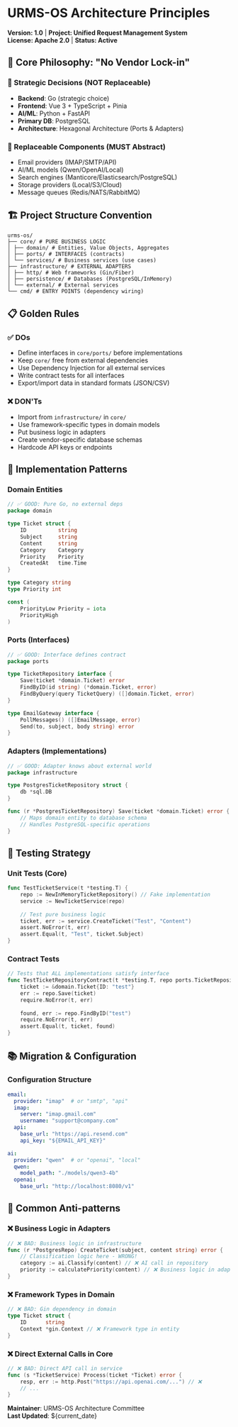 # URMS-OS Architecture Principles
**Version: 1.0** | **Project: Unified Request Management System**  
**License: Apache 2.0** | **Status: Active**

## 🎯 Core Philosophy: "No Vendor Lock-in"

### 📌 Strategic Decisions (NOT Replaceable)
- **Backend**: Go (strategic choice)
- **Frontend**: Vue 3 + TypeScript + Pinia  
- **AI/ML**: Python + FastAPI
- **Primary DB**: PostgreSQL
- **Architecture**: Hexagonal Architecture (Ports & Adapters)

### 🔄 Replaceable Components (MUST Abstract)
- Email providers (IMAP/SMTP/API)
- AI/ML models (Qwen/OpenAI/Local)
- Search engines (Manticore/Elasticsearch/PostgreSQL)
- Storage providers (Local/S3/Cloud)
- Message queues (Redis/NATS/RabbitMQ)

## 🏗️ Project Structure Convention

```text
urms-os/
├── core/ # PURE BUSINESS LOGIC
│ ├── domain/ # Entities, Value Objects, Aggregates
│ ├── ports/ # INTERFACES (contracts)
│ └── services/ # Business services (use cases)
├── infrastructure/ # EXTERNAL ADAPTERS
│ ├── http/ # Web frameworks (Gin/Fiber)
│ ├── persistence/ # Databases (PostgreSQL/InMemory)
│ └── external/ # External services
└── cmd/ # ENTRY POINTS (dependency wiring)
```


## 📋 Golden Rules

### ✅ DOs
- Define interfaces in `core/ports/` before implementations
- Keep `core/` free from external dependencies
- Use Dependency Injection for all external services
- Write contract tests for all interfaces
- Export/import data in standard formats (JSON/CSV)

### ❌ DON'Ts  
- Import from `infrastructure/` in `core/` 
- Use framework-specific types in domain models
- Put business logic in adapters
- Create vendor-specific database schemas
- Hardcode API keys or endpoints

## 🔧 Implementation Patterns

### Domain Entities
```go
// ✅ GOOD: Pure Go, no external deps
package domain

type Ticket struct {
    ID          string
    Subject     string
    Content     string
    Category    Category
    Priority    Priority
    CreatedAt   time.Time
}

type Category string
type Priority int

const (
    PriorityLow Priority = iota
    PriorityHigh
)
```

### Ports (Interfaces)
```go
// ✅ GOOD: Interface defines contract
package ports

type TicketRepository interface {
    Save(ticket *domain.Ticket) error
    FindByID(id string) (*domain.Ticket, error)
    FindByQuery(query TicketQuery) ([]domain.Ticket, error)
}

type EmailGateway interface {
    PollMessages() ([]EmailMessage, error) 
    Send(to, subject, body string) error
}
```
### Adapters (Implementations)
```go
// ✅ GOOD: Adapter knows about external world
package infrastructure

type PostgresTicketRepository struct {
    db *sql.DB
}

func (r *PostgresTicketRepository) Save(ticket *domain.Ticket) error {
    // Maps domain entity to database schema
    // Handles PostgreSQL-specific operations
}
```
## 🧪 Testing Strategy
### Unit Tests (Core)
```go
func TestTicketService(t *testing.T) {
    repo := NewInMemoryTicketRepository() // Fake implementation
    service := NewTicketService(repo)
    
    // Test pure business logic
    ticket, err := service.CreateTicket("Test", "Content")
    assert.NoError(t, err)
    assert.Equal(t, "Test", ticket.Subject)
}
```
### Contract Tests
```go
// Tests that ALL implementations satisfy interface
func TestTicketRepositoryContract(t *testing.T, repo ports.TicketRepository) {
    ticket := &domain.Ticket{ID: "test"}
    err := repo.Save(ticket)
    require.NoError(t, err)
    
    found, err := repo.FindByID("test")
    require.NoError(t, err)
    assert.Equal(t, ticket, found)
}
```
## 📚 Migration & Configuration
### Configuration Structure
```yaml
email:
  provider: "imap"  # or "smtp", "api"
  imap:
    server: "imap.gmail.com"
    username: "support@company.com"
  api:
    base_url: "https://api.resend.com"
    api_key: "${EMAIL_API_KEY}"

ai:
  provider: "qwen"  # or "openai", "local"
  qwen:
    model_path: "./models/qwen3-4b"
  openai:
    base_url: "http://localhost:8080/v1"
```

## 🚨 Common Anti-patterns
### ❌ Business Logic in Adapters
```go
// ❌ BAD: Business logic in infrastructure
func (r *PostgresRepo) CreateTicket(subject, content string) error {
    // Classification logic here - WRONG!
    category := ai.Classify(content) // ❌ AI call in repository
    priority := calculatePriority(content) // ❌ Business logic in adapter
}
```
### ❌ Framework Types in Domain
```go
// ❌ BAD: Gin dependency in domain
type Ticket struct {
    ID      string
    Context *gin.Context // ❌ Framework type in entity
}
```
### ❌ Direct External Calls in Core
```go
// ❌ BAD: Direct API call in service
func (s *TicketService) Process(ticket *Ticket) error {
    resp, err := http.Post("https://api.openai.com/...") // ❌
    // ...
}
```

**Maintainer**: URMS-OS Architecture Committee  
**Last Updated**: ${current_date}
